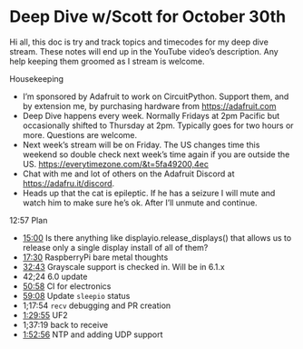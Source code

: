 # Deep Dive w/Scott for October 30th


Hi all, this doc is try and track topics and timecodes for my deep dive stream. These notes will end up in the YouTube video’s description. Any help keeping them groomed as I stream is welcome.


Housekeeping
* I’m sponsored by Adafruit to work on CircuitPython. Support them, and by extension me, by purchasing hardware from https://adafruit.com
* Deep Dive happens every week. Normally Fridays at 2pm Pacific but occasionally shifted to Thursday at 2pm. Typically goes for two hours or more. Questions are welcome.
* Next week’s stream will be on Friday. The US changes time this weekend so double check next week’s time again if you are outside the US. https://everytimezone.com/&t=5fa49200,4ec
* Chat with me and lot of others on the Adafruit Discord at https://adafru.it/discord.
* Heads up that the cat is epileptic. If he has a seizure I will mute and watch him to make sure he’s ok. After I’ll unmute and continue.


12:57 Plan
* [15:00](https://www.youtube.com/watch?v=G5c7RXq5r3A&t=900) Is there anything like displayio.release_displays() that allows us to release only a single display install of all of them?
* [17:30](https://www.youtube.com/watch?v=G5c7RXq5r3A&t=1050) RaspberryPi bare metal thoughts
* [32:43](https://www.youtube.com/watch?v=G5c7RXq5r3A&t=1963) Grayscale support is checked in. Will be in 6.1.x
* 42;24 6.0 update
* [50:58](https://www.youtube.com/watch?v=G5c7RXq5r3A&t=3058) CI for electronics
* [59:08](https://www.youtube.com/watch?v=G5c7RXq5r3A&t=3548) Update `sleepio` status
* 1;17:54 `recv` debugging and PR creation
* [1:29:55](https://www.youtube.com/watch?v=G5c7RXq5r3A&t=5395) UF2
* 1;37:19 back to receive
* [1:52:56](https://www.youtube.com/watch?v=G5c7RXq5r3A&t=6776) NTP and adding UDP support
